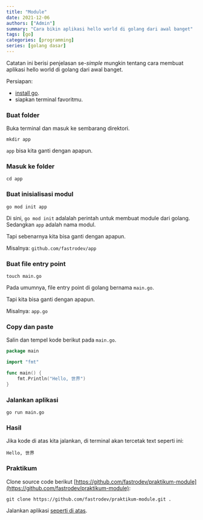 ```yaml
---
title: "Module"
date: 2021-12-06
authors: ["Admin"]
summary: "Cara bikin aplikasi hello world di golang dari awal banget"
tags: [go]
categories: [programming]
series: [golang dasar]
---
```


Catatan ini berisi penjelasan se-*simple* mungkin tentang cara membuat aplikasi hello world di golang dari awal banget.

Persiapan: 
- [install go](https://go.dev/doc/install).
- siapkan terminal favoritmu.

### Buat folder
Buka terminal dan masuk ke sembarang direktori.
```
mkdir app
```
`app` bisa kita ganti dengan apapun.

### Masuk ke folder
```
cd app
```

### Buat inisialisasi modul
```
go mod init app
```
Di sini, `go mod init` adalalah perintah untuk membuat module dari golang. Sedangkan `app` adalah nama modul. 

Tapi sebenarnya kita bisa ganti dengan apapun. 

Misalnya: `github.com/fastrodev/app`

### Buat file entry point
```
touch main.go
```
Pada umumnya, file entry point di golang bernama `main.go`. 

Tapi kita bisa ganti dengan apapun. 

Misalnya: `app.go`

### Copy dan paste
Salin dan tempel kode berikut pada `main.go`.
```go
package main

import "fmt"

func main() {
	fmt.Println("Hello, 世界")
}
```

### Jalankan aplikasi
```
go run main.go
```

### Hasil
Jika kode di atas kita jalankan, di terminal akan tercetak text seperti ini:
```
Hello, 世界
```

### Praktikum

Clone source code berikut [https://github.com/fastrodev/praktikum-module](https://github.com/fastrodev/praktikum-module):
```shell
git clone https://github.com/fastrodev/praktikum-module.git .
```

Jalankan aplikasi [seperti di atas](#jalankan-aplikasi).







